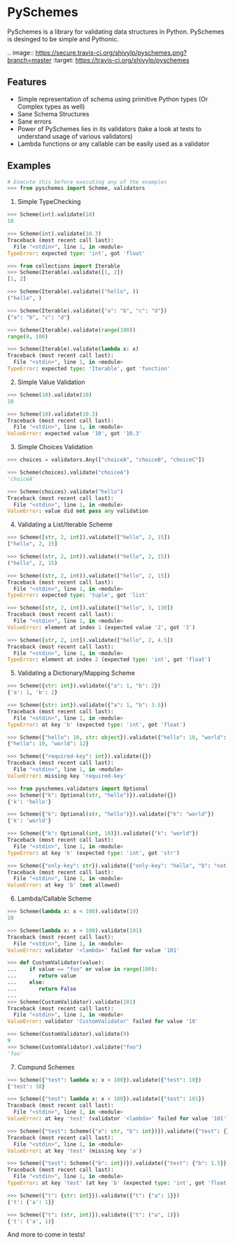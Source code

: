 # PySchemes
PySchemes is a library for validating data structures in Python. PySchemes is desinged to be simple and Pythonic.

.. image:: https://secure.travis-ci.org/shivylp/pyschemes.png?branch=master
    :target: https://travis-ci.org/shivylp/pyschemes


## Features
* Simple representation of schema using primitive Python types (Or Complex types as well)
* Sane Schema Structures
* Sane errors
* Power of PySchemes lies in its validators (take a look at tests to understand usage of various validators)
* Lambda functions or any callable can be easily used as a validator

## Examples

```python
# Execute this before executing any of the examples
>>> from pyschemes import Scheme, validators
```

1. Simple TypeChecking
```python
>>> Scheme(int).validate(10)
10

>>> Scheme(int).validate(10.3)
Traceback (most recent call last):
  File "<stdin>", line 1, in <module>
TypeError: expected type: 'int', got 'float'

>>> from collections import Iterable
>>> Scheme(Iterable).validate([1, 2])
[1, 2]

>>> Scheme(Iterable).validate(("hello", ))
("hello", )

>>> Scheme(Iterable).validate({"a": "b", "c": "d"})
{"a": "b", "c": "d"}

>>> Scheme(Iterable).validate(range(100))
range(0, 100)

>>> Scheme(Iterable).validate(lambda x: x)
Traceback (most recent call last):
  File "<stdin>", line 1, in <module>
TypeError: expected type: 'Iterable', got 'function'
```

2. Simple Value Validation
```python
>>> Scheme(10).validate(10)
10

>>> Scheme(10).validate(10.3)
Traceback (most recent call last):
  File "<stdin>", line 1, in <module>
ValueError: expected value '10', got '10.3'
```

3. Simple Choices Validation
```python
>>> choices = validators.Any(["choiceA", "choiceB", "choiceC"])

>>> Scheme(choices).validate("choiceA")
'choiceA'

>>> Scheme(choices).validate("hello")
Traceback (most recent call last):
  File "<stdin>", line 1, in <module>
ValueError: value did not pass any validation
```

4. Validating a List/Iterable Scheme

```python
>>> Scheme([str, 2, int]).validate(["hello", 2, 15])
["hello", 2, 15]

>>> Scheme((str, 2, int)).validate(("hello", 2, 15))
("hello", 2, 15)

>>> Scheme((str, 2, int)).validate(["hello", 2, 15])
Traceback (most recent call last):
  File "<stdin>", line 1, in <module>
TypeError: expected type: 'tuple', got 'list'

>>> Scheme([str, 2, int]).validate(["hello", 3, 130])
Traceback (most recent call last):
  File "<stdin>", line 1, in <module>
ValueError: element at index 1 (expected value '2', got '3')

>>> Scheme([str, 2, int]).validate(["hello", 2, 4.5])
Traceback (most recent call last):
  File "<stdin>", line 1, in <module>
TypeError: element at index 2 (expected type: 'int', got 'float')
```


5. Validating a Dictionary/Mapping Scheme
```python
>>> Scheme({str: int}).validate({"a": 1, "b": 2})
{'a': 1, 'b': 2}

>>> Scheme({str: int}).validate({"a": 1, "b": 3.5})
Traceback (most recent call last):
  File "<stdin>", line 1, in <module>
TypeError: at key 'b' (expected type: 'int', got 'float')

>>> Scheme({"hello": 10, str: object}).validate({"hello": 10, "world": 12})
{"hello": 10, "world": 12}

>>> Scheme({"required-key": int}).validate({})
Traceback (most recent call last):
  File "<stdin>", line 1, in <module>
ValueError: missing key 'required-key'

>>> from pyschemes.validators import Optional
>>> Scheme({"k": Optional(str, "hello")}).validate({})
{'k': 'hello'}

>>> Scheme({"k": Optional(str, "hello")}).validate({"k": "world"})
{'k': 'world'}

>>> Scheme({"k": Optional(int, 10)}).validate({"k": "world"})
Traceback (most recent call last):
  File "<stdin>", line 1, in <module>
TypeError: at key 'k' (expected type: 'int', got 'str')

>>> Scheme({"only-key": str}).validate({"only-key": "hello", "b": "not-allowed"})
Traceback (most recent call last):
  File "<stdin>", line 1, in <module>
ValueError: at key 'b' (not allowed)
```


6. Lambda/Callable Scheme
```python
>>> Scheme(lambda x: x < 100).validate(10)
10

>>> Scheme(lambda x: x < 100).validate(101)
Traceback (most recent call last):
  File "<stdin>", line 1, in <module>
ValueError: validator '<lambda>' failed for value '101'

>>> def CustomValidator(value):
...    if value == "foo" or value in range(100):
...       return value
...    else:
...       return False
...
>>> Scheme(CustomValidator).validate(101)
Traceback (most recent call last):
  File "<stdin>", line 1, in <module>
ValueError: validator 'CustomValidator' failed for value '10'

>>> Scheme(CustomValidator).validate(9)
9
>>> Scheme(CustomValidator).validate("foo")
'foo'
```


7. Compund Schemes
```python
>>> Scheme({"test": lambda x: x < 100}).validate({"test": 10})
{'test': 10}

>>> Scheme({"test": lambda x: x < 100}).validate({"test": 101})
Traceback (most recent call last):
  File "<stdin>", line 1, in <module>
ValueError: at key 'test' (validator '<lambda>' failed for value '101')

>>> Scheme({"test": Scheme({"a": str, "b": int})}).validate({"test": {}})
Traceback (most recent call last):
  File "<stdin>", line 1, in <module>
ValueError: at key 'test' (missing key 'a')

>>> Scheme({"test": Scheme({"b": int})}).validate({"test": {"b": 1.5}})
Traceback (most recent call last):
  File "<stdin>", line 1, in <module>
TypeError: at key 'test' (at key 'b' (expected type: 'int', got 'float'))

>>> Scheme({"t": {str: int}}).validate({"t": {"a": 1}})
{'t': {'a': 1}}

>>> Scheme({"t": (str, int)}).validate({"t": ("a", 1)})
{'t': ('a', 1)}
```

And more to come in tests!
